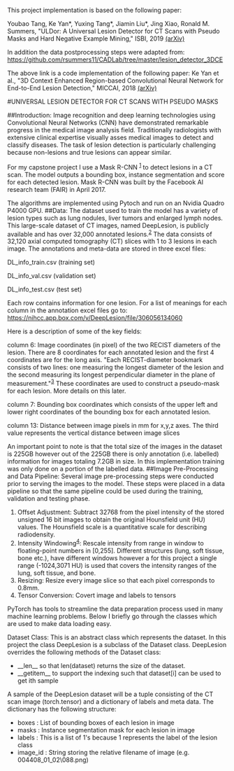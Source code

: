 This project implementation is based on the following paper:

Youbao Tang, Ke Yan*, Yuxing Tang*, Jiamin Liu*, Jing Xiao, Ronald M. Summers, "ULDor: A Universal Lesion Detector for CT Scans with Pseudo Masks and Hard Negative Example Mining," ISBI, 2019 [(arXiv)](https://arxiv.org/abs/1901.06359) 

In addition the data postprocessing steps were adapted from:
https://github.com/rsummers11/CADLab/tree/master/lesion_detector_3DCE

The above link is a code implementation of the following paper:
Ke Yan et al., "3D Context Enhanced Region-based Convolutional Neural Network for End-to-End Lesion Detection," MICCAI, 2018 [(arXiv)](https://arxiv.org/abs/1806.09648)  

#UNIVERSAL LESION DETECTOR FOR CT SCANS WITH PSEUDO MASKS

##Introduction:
Image recognition and deep learning technologies using Convolutional Neural Networks (CNN) have demonstrated remarkable progress in the medical image analysis field. Traditionally radiologists with extensive clinical expertise visually asses medical images to detect and classify diseases. The task of lesion detection is particularly challenging because non-lesions and true lesions
can appear similar. 

For my capstone project I use a Mask R-CNN <sup>[1](https://arxiv.org/abs/1703.06870)</sup> to detect lesions in a CT scan. The model outputs a bounding box, instance segmentation and score for each detected lesion. Mask R-CNN was built by the Facebook AI research team (FAIR) in April 2017.

The algorithms are implemented using Pytoch and run on an Nvidia Quadro P4000 GPU. 
##Data:
The dataset used to train the model has a variety of lesion types such as lung nodules, liver tumors and enlarged lymph nodes. This large-scale dataset of CT images, named DeepLesion, is publicly available and has over 32,000 annotated lesions.<sup>[2](https://nihcc.app.box.com/v/DeepLesion/)</sup> The data consists of 32,120 axial computed tomography (CT) slices with 1 to 3 lesions in each image. The annotations and meta-data are stored in three excel files:

DL_info_train.csv (training set)

DL_info_val.csv (validation set)

DL_info_test.csv (test set)

Each row contains information for one lesion. For a list of meanings for each column in the annotation excel files go to: 
https://nihcc.app.box.com/v/DeepLesion/file/306056134060 

Here is a description of some of the key fields:

column 6: Image coordinates (in pixel) of the two RECIST diameters of the lesion. There are 8 coordinates for each annotated lesion and the first 4 coordinates are for the long axis. "Each RECIST-diameter bookmark consists of two lines: one measuring the longest diameter of the lesion and the second measuring its longest perpendicular diameter in the plane of measurement."<sup>[3](https://nihcc.app.box.com/v/DeepLesion/file/306049009356)</sup> These coordinates are used to construct a pseudo-mask for each lesion. More details on this later. 

column 7: Bounding box coordinates which consists of the upper left and lower right coordinates of the bounding box for each annotated lesion.

column 13: Distance between image pixels in mm for x,y,z axes. The third value represents the vertical distance between image slices 

An important point to note is that the total size of the images in the dataset is 225GB however out of the 225GB there is only annotation (i.e. labelled) information for images totaling 7.2GB in size. In this implementation training was only done on a portion of the labelled data.
##Image Pre-Processing and Data Pipeline:
Several image pre-processing steps were conducted prior to serving the images to the model. These steps were placed in a data pipeline so that the same pipeline could be used during the training, validation and testing phase.

1. Offset Adjustment: Subtract 32768 from the pixel intensity of the stored unsigned 16 bit images to obtain the original Hounsfield unit (HU) values. The Hounsfield scale is a quantitative scale for describing radiodensity.
2. Intensity Windowing<sup>[4](https://radiopaedia.org/articles/windowing-ct)</sup>: Rescale intensity from range in window to floating-point numbers in [0,255]. Different structures (lung, soft tissue, bone etc.), have
different windows however a for this project a single range (-1024,3071 HU) is used that
covers the intensity ranges of the lung, soft tissue, and bone.
3. Resizing: Resize every image slice so that each pixel corresponds to 0.8mm.
4. Tensor Conversion: Covert image and labels to tensors

PyTorch has tools to streamline the data preparation process used in many machine learning problems. Below I briefly go through the classes which are used to make data loading easy.

Dataset Class:
This is an abstract class which represents the dataset. In this project the class DeepLesion is a subclass of the Dataset class. DeepLesion overrides the following methods of the Dataset class:

* \_\_len__ so that len(dataset) returns the size of the dataset.
* \_\_getitem__ to support the indexing such that dataset[i] can be used to get ith sample

A sample of the DeepLesion dataset will be a tuple consisting of the CT scan image (torch.tensor) and a dictionary of labels and meta data. The dictionary has the following structure:

* boxes : List of bounding boxes of each lesion in image
* masks : Instance segmentation mask for each lesion in image
* labels : This is a list of 1's because 1 represents the label of the lesion class
* image_id : String storing the relative filename of image (e.g. 004408_01_02\\088.png)    
